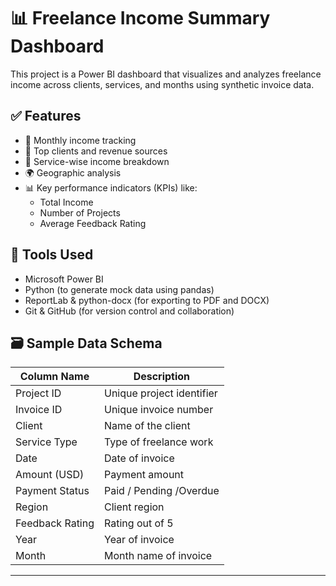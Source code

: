 # 📊 Freelance Income Summary Dashboard

This project is a Power BI dashboard that visualizes and analyzes freelance income across clients, services, and months using synthetic invoice data.

## ✅ Features

- 📅 Monthly income tracking
- 💼 Top clients and revenue sources
- 🧠 Service-wise income breakdown
- 🌍 Geographic analysis
- 📊 Key performance indicators (KPIs) like:
  - Total Income
  - Number of Projects
  - Average Feedback Rating

## 📌 Tools Used

- Microsoft Power BI
- Python (to generate mock data using pandas)
- ReportLab & python-docx (for exporting to PDF and DOCX)
- Git & GitHub (for version control and collaboration)

## 🗃️ Sample Data Schema

| Column Name       | Description                          |
|-------------------|--------------------------------------|
| Project ID        | Unique project identifier            |
| Invoice ID        | Unique invoice number                |
| Client            | Name of the client                   |
| Service Type      | Type of freelance work               |
| Date              | Date of invoice                      |
| Amount (USD)      | Payment amount                       |
| Payment Status    | Paid / Pending /Overdue              |
| Region            | Client region                        |
| Feedback Rating   | Rating out of 5                      |
| Year              | Year of invoice                      |
| Month             | Month name of invoice                |

---

